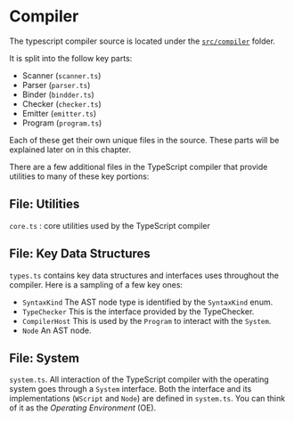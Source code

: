 # Compiler
The typescript compiler source is located under the [`src/compiler`](https://github.com/Microsoft/TypeScript/tree/master/src/compiler) folder.

It is split into the follow key parts:
* Scanner (`scanner.ts`)
* Parser (`parser.ts`)
* Binder (`bindder.ts`)
* Checker (`checker.ts`)
* Emitter (`emitter.ts`)
* Program (`program.ts`)

Each of these get their own unique files in the source. These parts will be explained later on in this chapter.

There are a few additional files in the TypeScript compiler that provide utilities to many of these key portions:

## File: Utilities
`core.ts` : core utilities used by the TypeScript compiler

## File: Key Data Structures
`types.ts` contains key data structures and interfaces uses throughout the compiler. Here is a sampling of a few key ones:
* `SyntaxKind`
The AST node type is identified by the `SyntaxKind` enum.
* `TypeChecker`
This is the interface provided by the TypeChecker.
* `CompilerHost`
This is used by the `Program` to interact with the `System`.
* `Node`
An AST node.

## File: System
`system.ts`. All interaction of the TypeScript compiler with the operating system goes through a `System` interface. Both the interface and its implementations (`WScript` and `Node`) are defined in `system.ts`. You can think of it as the *Operating Environment* (OE).
